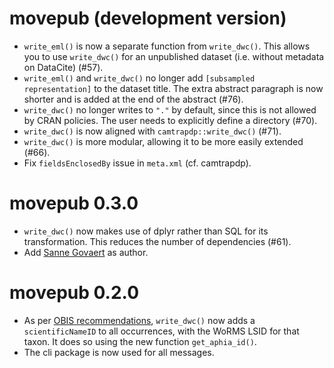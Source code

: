 # movepub (development version)

* `write_eml()` is now a separate function from `write_dwc()`. This allows you to use `write_dwc()` for an unpublished dataset (i.e. without metadata on DataCite) (#57).
* `write_eml()` and `write_dwc()` no longer  add `[subsampled representation]` to the dataset title. The extra abstract paragraph is now shorter and is added at the end of the abstract (#76).
* `write_dwc()` no longer writes to `"."` by default, since this is not allowed by CRAN policies. The user needs to explicitly define a directory (#70).
* `write_dwc()` is now aligned with `camtrapdp::write_dwc()` (#71).
* `write_dwc()` is more modular, allowing it to be more easily extended (#66).
* Fix `fieldsEnclosedBy` issue in `meta.xml` (cf. camtrapdp).

# movepub 0.3.0

* `write_dwc()` now makes use of dplyr rather than SQL for its transformation. This reduces the number of dependencies (#61).
* Add [Sanne Govaert](https://orcid.org/0000-0002-8939-1305) as author.

# movepub 0.2.0

* As per [OBIS recommendations](https://manual.obis.org/darwin_core.html#taxonomy-and-identification), `write_dwc()` now adds a `scientificNameID` to all occurrences, with the WoRMS LSID for that taxon. It does so using the new function `get_aphia_id()`.
* The cli package is now used for all messages.
